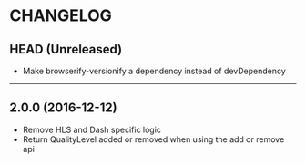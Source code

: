 CHANGELOG
=========

## HEAD (Unreleased)
 * Make browserify-versionify a dependency instead of devDependency

--------------------

## 2.0.0 (2016-12-12)
 * Remove HLS and Dash specific logic
 * Return QualityLevel added or removed when using the add or remove api

